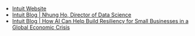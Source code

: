 - [Intuit Website](https://www.intuit.com)
- [Intuit Blog | Nhung Ho, Director of Data Science](https://www.intuit.com/blog/author/nhung-ho-director-of-data-science)
- [Intuit Blog | How AI Can Help Build Resiliency for Small Businesses in a Global Economic Crisis](https://www.intuit.com/blog/technology/how-ai-can-help-build-resiliency-for-small-businesses-in-a-global-economic-crisis)